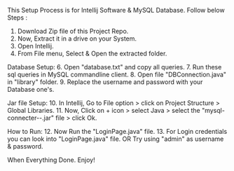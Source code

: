 This Setup Process is for Intellij Software & MySQL Database. Follow below Steps :

1. Download Zip file of this Project Repo.
2. Now, Extract it in a drive on your System.
3. Open Intellij.
4. From File menu, Select & Open the extracted folder.

Database Setup:
6. Open "database.txt" and copy all queries.
7. Run these sql queries in MySQL commandline client.
8. Open file "DBConnection.java" in "library" folder.
9. Replace the username and password with your Database one's.

Jar file Setup:
10. In Intellij, Go to File option > click on Project Structure > Global Libraries.
11. Now, Click on + icon > select Java > select the "mysql-connecter-*-*.jar" file > click Ok.

How to Run:
12. Now Run the "LoginPage.java" file.
13. For Login credentials you can look into "LoginPage.java" file. OR Try using "admin" as username & password.

When Everything Done. Enjoy!
